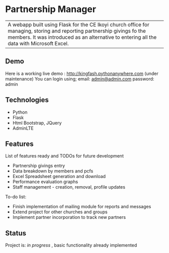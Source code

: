 # Partnership Manager
<table>
<tr>
<td>
  A webapp built using Flask for the CE Ikoyi church office for managing, storing and reporting partnership givings fo the members. It was introduced as an alternative to entering all the data with Microsoft Excel.
</td>
</tr>
</table>

## Demo
Here is a working live demo :  http://kingfash.pythonanywhere.com (under maintenance)
You can login using; email: admin@admin.com password: admin

## Technologies
* Python
* Flask 
* Html Bootstrap, JQuery
* AdminLTE 

## Features
List of features ready and TODOs for future development
* Partnership givings entry
* Data breakdown by members and pcfs
* Excel Spreadsheet generation and download
* Performance evaluation graphs
* Staff management - creation, removal, profile updates

To-do list:
* Finish implementation of mailing module for reports and messages
* Extend project for other churches and groups
* Implement partner incorporation to track new partners

## Status
Project is: _in progress_ , basic functionality already implemented
